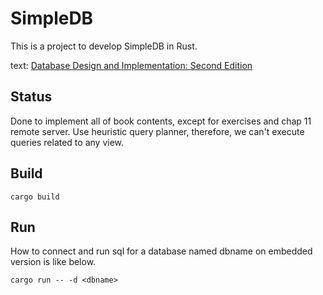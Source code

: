 # SimpleDB

This is a project to develop SimpleDB in Rust.

text: [Database Design and Implementation: Second Edition](https://www.amazon.co.jp/gp/product/3030338355/)

## Status

Done to implement all of book contents, except for exercises and chap 11 remote server.
Use heuristic query planner, therefore, we can't execute queries related to any view.


## Build

``` shell
cargo build
```

## Run

How to connect and run sql for a database named dbname on embedded version is like below.

``` shell
cargo run -- -d <dbname>
```

